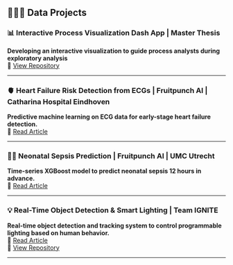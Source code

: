 ## 👩🏻‍💻 Data Projects

### 📊 Interactive Process Visualization Dash App | Master Thesis
**Developing an interactive visualization to guide process analysts during exploratory analysis**  
🔗 [View Repository](https://github.com/lauradidden/Master-Thesis.git) 

---

### 🫀 Heart Failure Risk Detection from ECGs | Fruitpunch AI | Catharina Hospital Eindhoven
**Predictive machine learning on ECG data for early-stage heart failure detection.**  
📰 [Read Article](https://app.fruitpunch.ai/article/2022/10/03/can-ai-detect-the-risk-of-heart-failure-from-ecgs)

---

### 👶🏻 Neonatal Sepsis Prediction | Fruitpunch AI | UMC Utrecht
**Time-series XGBoost model to predict neonatal sepsis 12 hours in advance.**  
📰 [Read Article](https://app.fruitpunch.ai/article/2022/09/06/how-we-applied-ai-to-prevent-sepsis-in-preterm-bab)

---

### 💡 Real-Time Object Detection & Smart Lighting | Team IGNITE 
**Real-time object detection and tracking system to control programmable lighting based on human behavior.**  
📰 [Read Article](https://www.cursor.tue.nl/en/news/2024/oktober/week-2/ignite-builds-sun-for-international-students/)  
🔗 [View Repository](https://github.com/lauradidden/Interactive-Lighting-Project.git)

---
